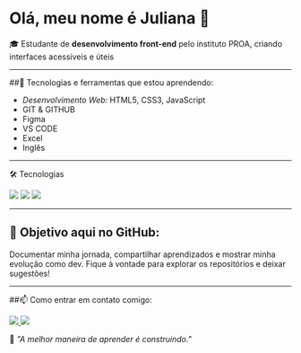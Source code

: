  # Olá, meu nome é Juliana 💎

🎓 Estudante de **desenvolvimento front-end** pelo instituto PROA, criando interfaces acessiveis e úteis

<hr>

##🌱 Tecnologias e ferramentas que estou aprendendo:

- *Desenvolvimento Web:* HTML5, CSS3, JavaScript
- GIT & GITHUB
- Figma
- VS CODE
- Excel 
- Inglês 

<hr>

🛠 Tecnologias

<p> <img src="https://img.shields.io/badge/HTML5-E34F26?style=for-the-badge&logo=html5&logoColor=white" />
  <img src="https://img.shields.io/badge/CSS3-1572B6?style=for-the-badge&logo=css3&logoColor=white" />
  <img src="https://img.shields.io/badge/JavaScript-F7DF1E?style=for-the-badge&logo=javascript&logoColor=black" />
</p>

<hr>

## 📌 Objetivo aqui no GitHub:
Documentar minha jornada, compartilhar aprendizados e mostrar minha evolução como dev. Fique à vontade para explorar os repositórios e deixar sugestões!

<hr>

##📫 Como entrar em contato comigo:

  <a href="https://linkedin.com/in/juliana-xavier-oliveira" target="_blank">
    <img src="https://img.shields.io/badge/LinkedIn-0A66C2?style=for-the-badge&logo=linkedin&logoColor=white" />
  </a>
  <a href="mailto:julianax664@gmail.com">
    <img src="https://img.shields.io/badge/Email-D14836?style=for-the-badge&logo=gmail&logoColor=white" />
  </a>

🧠 _"A melhor maneira de aprender é construindo."_  

<!--
**juxavieroliveira/juxavieroliveira** is a ✨ _special_ ✨ repository because its `README.md` (this file) appears on your GitHub profile.

Here are some ideas to get you started:

- 🔭 I’m currently working on ...
- 🌱 I’m currently learning ...
- 👯 I’m looking to collaborate on ...
- 🤔 I’m looking for help with ...
- 💬 Ask me about ...
- 📫 How to reach me: ...
- 😄 Pronouns: ...
- ⚡ Fun fact: ...
-->
